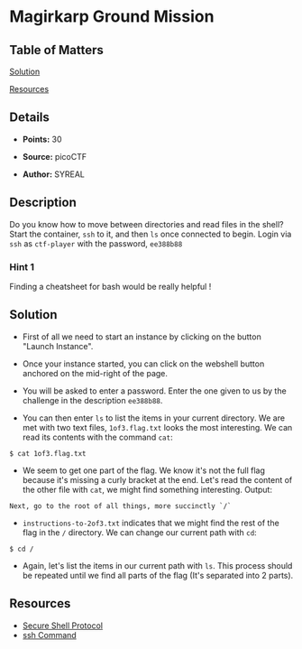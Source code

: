 # Magirkarp Ground Mission

## Table of Matters

[Solution](#Solution)

[Resources](#Resources)

## Details

- **Points:** 30

- **Source:** picoCTF

- **Author:** SYREAL

## Description

Do you know how to move between directories and read files in the shell? Start the container, `ssh` to it, and then `ls` once connected to begin. Login via `ssh` as `ctf-player` with the password, `ee388b88`

### Hint 1

Finding a cheatsheet for bash would be really helpful !

## Solution

- First of all we need to start an instance by clicking on the button "Launch Instance".

- Once your instance started, you can click on the webshell button anchored on the mid-right of the page.

- You will be asked to enter a password. Enter the one given to us by the challenge in the description `ee388b88`.

- You can then enter `ls` to list the items in your current directory. We are met with two text files, `1of3.flag.txt` looks the most interesting. We can read its contents with the command `cat`:

```
$ cat 1of3.flag.txt
```

- We seem to get one part of the flag. We know it's not the full flag because it's missing a curly bracket at the end. Let's read the content of the other file with `cat`, we might find something interesting. Output:

```
Next, go to the root of all things, more succinctly `/`
```

- `instructions-to-2of3.txt` indicates that we might find the rest of the flag in the `/` directory. We can change our current path with `cd`:

```
$ cd /
```

- Again, let's list the items in our current path with `ls`. This process should be repeated until we find all parts of the flag (It's separated into 2 parts).

## Resources

- [Secure Shell Protocol](https://en.wikipedia.org/wiki/Secure_Shell)
- [ssh Command](https://www.man7.org/linux/man-pages/man1/ssh.1.html)
